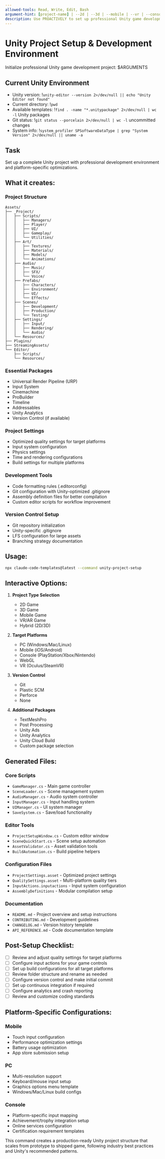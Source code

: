 ```yaml
---
allowed-tools: Read, Write, Edit, Bash
argument-hint: [project-name] | --2d | --3d | --mobile | --vr | --console
description: Use PROACTIVELY to set up professional Unity game development projects with industry-standard structure, essential packages, and platform-optimized configurations
---
```


# Unity Project Setup & Development Environment

Initialize professional Unity game development project: $ARGUMENTS

## Current Unity Environment

- Unity version: !`unity-editor --version 2>/dev/null || echo "Unity Editor not found"`
- Current directory: !`pwd`
- Available templates: !`find . -name "*.unitypackage" 2>/dev/null | wc -l` Unity packages
- Git status: !`git status --porcelain 2>/dev/null | wc -l` uncommitted changes
- System info: !`system_profiler SPSoftwareDataType | grep "System Version" 2>/dev/null || uname -a`

## Task

Set up a complete Unity project with professional development environment and platform-specific optimizations.

## What it creates:

### Project Structure
```
Assets/
├── _Project/
│   ├── Scripts/
│   │   ├── Managers/
│   │   ├── Player/
│   │   ├── UI/
│   │   ├── Gameplay/
│   │   └── Utilities/
│   ├── Art/
│   │   ├── Textures/
│   │   ├── Materials/
│   │   ├── Models/
│   │   └── Animations/
│   ├── Audio/
│   │   ├── Music/
│   │   ├── SFX/
│   │   └── Voice/
│   ├── Prefabs/
│   │   ├── Characters/
│   │   ├── Environment/
│   │   ├── UI/
│   │   └── Effects/
│   ├── Scenes/
│   │   ├── Development/
│   │   ├── Production/
│   │   └── Testing/
│   ├── Settings/
│   │   ├── Input/
│   │   ├── Rendering/
│   │   └── Audio/
│   └── Resources/
├── Plugins/
├── StreamingAssets/
└── Editor/
    ├── Scripts/
    └── Resources/
```

### Essential Packages
- Universal Render Pipeline (URP)
- Input System
- Cinemachine
- ProBuilder
- Timeline
- Addressables
- Unity Analytics
- Version Control (if available)

### Project Settings
- Optimized quality settings for target platforms
- Input system configuration
- Physics settings
- Time and rendering configurations
- Build settings for multiple platforms

### Development Tools
- Code formatting rules (.editorconfig)
- Git configuration with Unity-optimized .gitignore
- Assembly definition files for better compilation
- Custom editor scripts for workflow improvement

### Version Control Setup
- Git repository initialization
- Unity-specific .gitignore
- LFS configuration for large assets
- Branching strategy documentation

## Usage:

```bash
npx claude-code-templates@latest --command unity-project-setup
```

## Interactive Options:

1. **Project Type Selection**
   - 2D Game
   - 3D Game
   - Mobile Game
   - VR/AR Game
   - Hybrid (2D/3D)

2. **Target Platforms**
   - PC (Windows/Mac/Linux)
   - Mobile (iOS/Android)
   - Console (PlayStation/Xbox/Nintendo)
   - WebGL
   - VR (Oculus/SteamVR)

3. **Version Control**
   - Git
   - Plastic SCM
   - Perforce
   - None

4. **Additional Packages**
   - TextMeshPro
   - Post Processing
   - Unity Ads
   - Unity Analytics
   - Unity Cloud Build
   - Custom package selection

## Generated Files:

### Core Scripts
- `GameManager.cs` - Main game controller
- `SceneLoader.cs` - Scene management system
- `AudioManager.cs` - Audio system controller
- `InputManager.cs` - Input handling system
- `UIManager.cs` - UI system manager
- `SaveSystem.cs` - Save/load functionality

### Editor Tools
- `ProjectSetupWindow.cs` - Custom editor window
- `SceneQuickStart.cs` - Scene setup automation
- `AssetValidator.cs` - Asset validation tools
- `BuildAutomation.cs` - Build pipeline helpers

### Configuration Files
- `ProjectSettings.asset` - Optimized project settings
- `QualitySettings.asset` - Multi-platform quality tiers
- `InputActions.inputactions` - Input system configuration
- `AssemblyDefinitions` - Modular compilation setup

### Documentation
- `README.md` - Project overview and setup instructions
- `CONTRIBUTING.md` - Development guidelines
- `CHANGELOG.md` - Version history template
- `API_REFERENCE.md` - Code documentation template

## Post-Setup Checklist:

- [ ] Review and adjust quality settings for target platforms
- [ ] Configure input actions for your game controls
- [ ] Set up build configurations for all target platforms
- [ ] Review folder structure and rename as needed
- [ ] Configure version control and make initial commit
- [ ] Set up continuous integration if required
- [ ] Configure analytics and crash reporting
- [ ] Review and customize coding standards

## Platform-Specific Configurations:

### Mobile
- Touch input configuration
- Performance optimization settings
- Battery usage optimization
- App store submission setup

### PC
- Multi-resolution support
- Keyboard/mouse input setup
- Graphics options menu template
- Windows/Mac/Linux build configs

### Console
- Platform-specific input mapping
- Achievement/trophy integration setup
- Online services configuration
- Certification requirement templates

This command creates a production-ready Unity project structure that scales from prototype to shipped game, following industry best practices and Unity's recommended patterns.